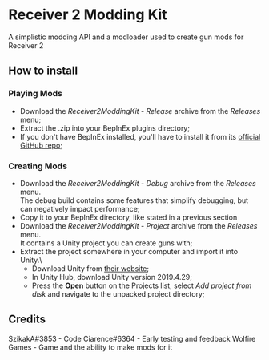 ﻿# Receiver 2 Modding Kit

A simplistic modding API and a modloader used to create gun mods for Receiver 2

## How to install

### Playing Mods

 - Download the *Receiver2ModdingKit - Release* archive from the *Releases* menu;
 - Extract the .zip into your BepInEx plugins directory;
 - If you don't have BepInEx installed, you'll have to install it from its [official GitHub repo](https://github.com/BepInEx/BepInEx);
 
 ### Creating Mods
 
  - Download the *Receiver2ModdingKit - Debug* archive from the *Releases* menu. <br> The debug build contains some features that simplify debugging, but can negatively impact performance;
  - Copy it to your BepInEx directory, like stated in a previous section
  - Download the *Receiver2ModdingKit - Project* archive from the *Releases* menu. <br> It contains a Unity project you can create guns with;
  - Extract the project somewhere in your computer and import it into Unity.\
    - Download Unity from [their website](https://unity.com);
    - In Unity Hub, download Unity version 2019.4.29;
    - Press the **Open** button on the Projects list, select *Add project from disk* and navigate to the unpacked project directory;

## Credits
SzikakA#3853 - Code
Ciarence#6364 - Early testing and feedback
Wolfire Games - Game and the ability to make mods for it